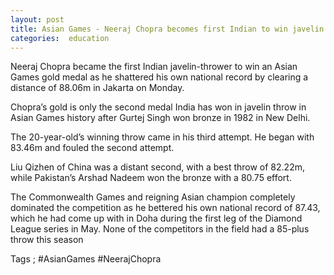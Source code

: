 ```yaml
---
layout: post
title: Asian Games - Neeraj Chopra becomes first Indian to win javelin throw gold
categories:  education
---
```

Neeraj Chopra became the first Indian javelin-thrower to win an Asian Games gold medal as he shattered his own national record by clearing a distance of 88.06m in Jakarta on Monday.

Chopra’s gold is only the second medal India has won in javelin throw in Asian Games history after Gurtej Singh won bronze in 1982 in New Delhi.

The 20-year-old’s winning throw came in his third attempt. He began with 83.46m and fouled the second attempt.

Liu Qizhen of China was a distant second, with a best throw of 82.22m, while Pakistan’s Arshad Nadeem won the bronze with a 80.75 effort.

The Commonwealth Games and reigning Asian champion completely dominated the competition as he bettered his own national record of 87.43, which he had come up with in Doha during the first leg of the Diamond League series in May. None of the competitors in the field had a 85-plus throw this season

Tags ; #AsianGames #NeerajChopra 